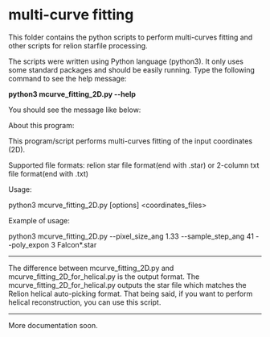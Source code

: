 # multi-curve fitting
This folder contains the python scripts to perform multi-curves fitting and other scripts for relion starfile processing. 

The scripts were written using Python language (python3). It only uses some standard packages and should be easily running. 
Type the following command to see the help message:

**python3 mcurve_fitting_2D.py --help**

You should see the message like below: 

About this program: 

This program/script performs multi-curves fitting of the input coordinates (2D).

Supported file formats: relion star file format(end with .star) or 2-column txt file format(end with .txt)

Usage: 

python3 mcurve_fitting_2D.py [options] <coordinates_files>

Example of usage:

python3 mcurve_fitting_2D.py --pixel_size_ang 1.33 --sample_step_ang 41 --poly_expon 3 Falcon*.star


***********************************
The difference between mcurve_fitting_2D.py and mcurve_fitting_2D_for_helical.py is the output format. The mcurve_fitting_2D_for_helical.py outputs the star file which matches the Relion helical auto-picking format. That being said, if you want to perform helical reconstruction, you can use this script.  





**********************************
More documentation soon.
